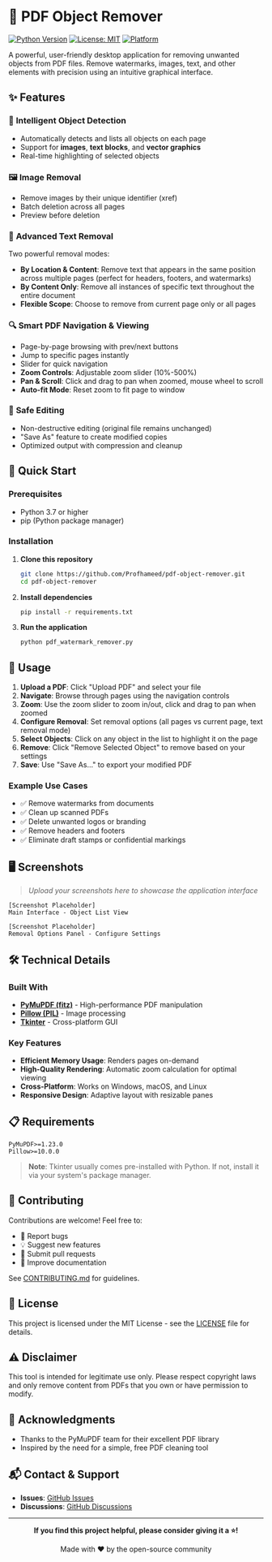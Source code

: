 # 📄 PDF Object Remover

[![Python Version](https://img.shields.io/badge/python-3.7%2B-blue.svg)](https://www.python.org/downloads/)
[![License: MIT](https://img.shields.io/badge/License-MIT-yellow.svg)](https://opensource.org/licenses/MIT)
[![Platform](https://img.shields.io/badge/platform-Windows%20%7C%20macOS%20%7C%20Linux-lightgrey.svg)](https://github.com/Profhameed/pdf-object-remover)

A powerful, user-friendly desktop application for removing unwanted objects from PDF files. Remove watermarks, images, text, and other elements with precision using an intuitive graphical interface.

## ✨ Features

### 🎯 **Intelligent Object Detection**
- Automatically detects and lists all objects on each page
- Support for **images**, **text blocks**, and **vector graphics**
- Real-time highlighting of selected objects

### 🖼️ **Image Removal**
- Remove images by their unique identifier (xref)
- Batch deletion across all pages
- Preview before deletion

### 📝 **Advanced Text Removal**
Two powerful removal modes:
- **By Location & Content**: Remove text that appears in the same position across multiple pages (perfect for headers, footers, and watermarks)
- **By Content Only**: Remove all instances of specific text throughout the entire document
- **Flexible Scope**: Choose to remove from current page only or all pages

### 🔍 **Smart PDF Navigation & Viewing**
- Page-by-page browsing with prev/next buttons
- Jump to specific pages instantly
- Slider for quick navigation
- **Zoom Controls**: Adjustable zoom slider (10%-500%)
- **Pan & Scroll**: Click and drag to pan when zoomed, mouse wheel to scroll
- **Auto-fit Mode**: Reset zoom to fit page to window

### 💾 **Safe Editing**
- Non-destructive editing (original file remains unchanged)
- "Save As" feature to create modified copies
- Optimized output with compression and cleanup

## 🚀 Quick Start

### Prerequisites

- Python 3.7 or higher
- pip (Python package manager)

### Installation

1. **Clone this repository**
   ```bash
   git clone https://github.com/Profhameed/pdf-object-remover.git
   cd pdf-object-remover
   ```

2. **Install dependencies**
   ```bash
   pip install -r requirements.txt
   ```

3. **Run the application**
   ```bash
   python pdf_watermark_remover.py
   ```

## 📖 Usage

1. **Upload a PDF**: Click "Upload PDF" and select your file
2. **Navigate**: Browse through pages using the navigation controls
3. **Zoom**: Use the zoom slider to zoom in/out, click and drag to pan when zoomed
4. **Configure Removal**: Set removal options (all pages vs current page, text removal mode)
5. **Select Objects**: Click on any object in the list to highlight it on the page
6. **Remove**: Click "Remove Selected Object" to remove based on your settings
7. **Save**: Use "Save As..." to export your modified PDF

### Example Use Cases

- ✅ Remove watermarks from documents
- ✅ Clean up scanned PDFs
- ✅ Delete unwanted logos or branding
- ✅ Remove headers and footers
- ✅ Eliminate draft stamps or confidential markings

## 🖥️ Screenshots

> *Upload your screenshots here to showcase the application interface*

```
[Screenshot Placeholder]
Main Interface - Object List View
```

```
[Screenshot Placeholder]
Removal Options Panel - Configure Settings
```

## 🛠️ Technical Details

### Built With

- **[PyMuPDF (fitz)](https://pymupdf.readthedocs.io/)** - High-performance PDF manipulation
- **[Pillow (PIL)](https://python-pillow.org/)** - Image processing
- **[Tkinter](https://docs.python.org/3/library/tkinter.html)** - Cross-platform GUI

### Key Features

- **Efficient Memory Usage**: Renders pages on-demand
- **High-Quality Rendering**: Automatic zoom calculation for optimal viewing
- **Cross-Platform**: Works on Windows, macOS, and Linux
- **Responsive Design**: Adaptive layout with resizable panes

## 📋 Requirements

```
PyMuPDF>=1.23.0
Pillow>=10.0.0
```

> **Note**: Tkinter usually comes pre-installed with Python. If not, install it via your system's package manager.

## 🤝 Contributing

Contributions are welcome! Feel free to:

- 🐛 Report bugs
- 💡 Suggest new features
- 🔧 Submit pull requests
- 📖 Improve documentation

See [CONTRIBUTING.md](CONTRIBUTING.md) for guidelines.

## 📜 License

This project is licensed under the MIT License - see the [LICENSE](LICENSE) file for details.

## ⚠️ Disclaimer

This tool is intended for legitimate use only. Please respect copyright laws and only remove content from PDFs that you own or have permission to modify.

## 🙏 Acknowledgments

- Thanks to the PyMuPDF team for their excellent PDF library
- Inspired by the need for a simple, free PDF cleaning tool

## 📬 Contact & Support

- **Issues**: [GitHub Issues](https://github.com/Profhameed/pdf-object-remover/issues)
- **Discussions**: [GitHub Discussions](https://github.com/Profhameed/pdf-object-remover/discussions)

---

<div align="center">

**If you find this project helpful, please consider giving it a ⭐!**

Made with ❤️ by the open-source community

</div>
